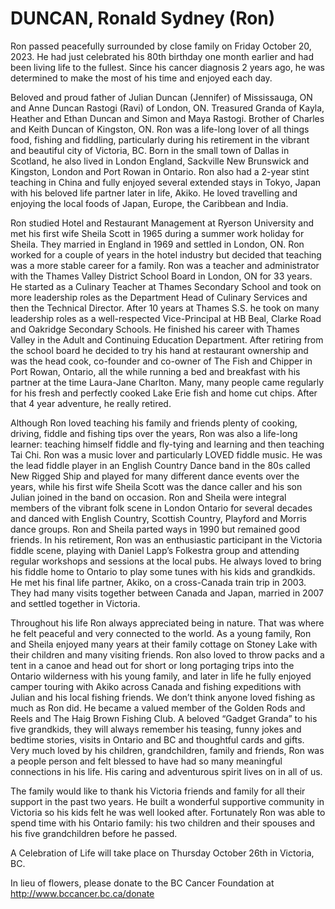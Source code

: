 # DUNCAN, Ronald Sydney (Ron)

Ron passed peacefully surrounded by close family on Friday October 20, 2023.  He had just celebrated his 80th birthday one month earlier and had been living life to the fullest.  Since his cancer diagnosis 2 years ago, he was determined to make the most of his time and enjoyed each day.

Beloved and proud father of Julian Duncan (Jennifer) of Mississauga, ON and Anne Duncan Rastogi (Ravi) of London, ON.  Treasured Granda of Kayla, Heather and Ethan Duncan and Simon and Maya Rastogi. Brother of Charles and Keith Duncan of Kingston, ON.
Ron was a life-long lover of all things food, fishing and fiddling, particularly during his retirement in the vibrant and beautiful city of Victoria, BC. Born in the small town of Dallas in Scotland, he also lived in London England, Sackville New Brunswick and Kingston, London and Port Rowan in Ontario. Ron also had a 2-year stint teaching in China and fully enjoyed several extended stays in Tokyo, Japan with his beloved life partner later in life, Akiko.  He loved travelling and enjoying the local foods of Japan, Europe, the Caribbean and India.  

Ron studied Hotel and Restaurant Management at Ryerson University and met his first wife Sheila Scott in 1965 during a summer work holiday for Sheila. They married in England in 1969 and settled in London, ON.  Ron worked for a couple of years in the hotel industry but decided that teaching was a more stable career for a family. Ron was a teacher and administrator with the Thames Valley District School Board in London, ON for 33 years.  He started as a Culinary Teacher at Thames Secondary School and took on more leadership roles as the Department Head of Culinary Services and then the Technical Director.  After 10 years at Thames S.S. he took on many leadership roles as a well-respected Vice-Principal at HB Beal, Clarke Road and Oakridge Secondary Schools.  He finished his career with Thames Valley in the Adult and Continuing Education Department.  After retiring from the school board he decided to try his hand at restaurant ownership and was the head cook, co-founder and co-owner of The Fish and Chipper in Port Rowan, Ontario, all the while running a bed and breakfast with his partner at the time Laura-Jane Charlton.  Many, many people came regularly for his fresh and perfectly cooked Lake Erie fish and home cut chips.  After that 4 year adventure, he really retired.  

Although Ron loved teaching his family and friends plenty of cooking, driving, fiddle and fishing tips over the years, Ron was also a life-long learner: teaching himself fiddle and fly-tying and learning and then teaching Tai Chi.  Ron was a music lover and particularly LOVED fiddle music.  He was the lead fiddle player in an English Country Dance band in the 80s called New Rigged Ship and played for many different dance events over the years, while his first wife Sheila Scott was the dance caller and his son Julian joined in the band on occasion.  Ron and Sheila were integral members of the vibrant folk scene in London Ontario for several decades and danced with English Country, Scottish Country, Playford and Morris dance groups.  Ron and Sheila parted ways in 1990 but remained good friends.  In his retirement, Ron was an enthusiastic participant in the Victoria fiddle scene, playing with Daniel Lapp’s Folkestra group and attending regular workshops and sessions at the local pubs.  He always loved to bring his fiddle home to Ontario to play some tunes with his kids and grandkids.  He met his final life partner, Akiko, on a cross-Canada train trip in 2003.  They had many visits together between Canada and Japan, married in 2007 and settled together in Victoria.

Throughout his life Ron always appreciated being in nature.  That was where he felt peaceful and very connected to the world.  As a young family, Ron and Sheila enjoyed many years at their family cottage on Stoney Lake with their children and many visiting friends.  Ron also loved to throw packs and a tent in a canoe and head out for short or long portaging trips into the Ontario wilderness with his young family, and later in life he fully enjoyed camper touring with Akiko across Canada and fishing expeditions with Julian and his local fishing friends.  We don’t think anyone loved fishing as much as Ron did.  He became a valued member of the Golden Rods and Reels and The Haig Brown Fishing Club.  A beloved “Gadget Granda” to his five grandkids, they will always remember his teasing, funny jokes and bedtime stories, visits in Ontario and BC and thoughtful cards and gifts.  Very much loved by his children, grandchildren, family and friends,  Ron was a people person and felt blessed to have had so many meaningful connections in his life.   His caring and adventurous spirit lives on in all of us.

The family would like to thank his Victoria friends and family for all their support in the past two years.  He built a wonderful supportive community in Victoria so his kids felt he was well looked after.  Fortunately Ron was able to spend time with his Ontario family: his two children and their spouses and his five grandchildren before he passed.  

A Celebration of Life will take place on Thursday October 26th in Victoria, BC.

In lieu of flowers, please donate to the BC Cancer Foundation at http://www.bccancer.bc.ca/donate